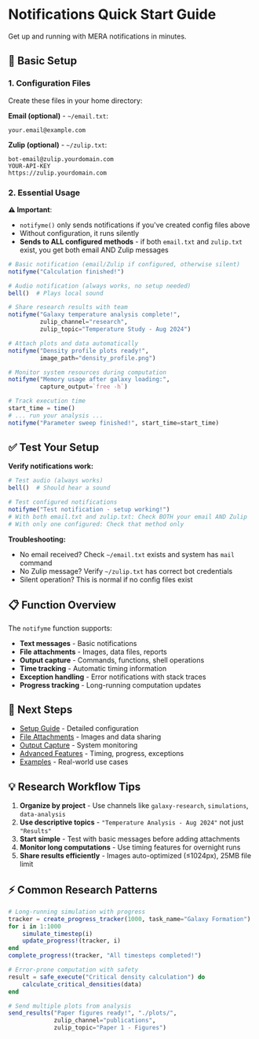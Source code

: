 # Notifications Quick Start Guide

Get up and running with MERA notifications in minutes.

## 🚀 Basic Setup

### 1. Configuration Files

Create these files in your home directory:

**Email (optional)** - `~/email.txt`:
```
your.email@example.com
```

**Zulip (optional)** - `~/zulip.txt`:
```
bot-email@zulip.yourdomain.com
YOUR-API-KEY
https://zulip.yourdomain.com
```

### 2. Essential Usage

**⚠️ Important**: 
- `notifyme()` only sends notifications if you've created config files above
- Without configuration, it runs silently
- **Sends to ALL configured methods** - if both `email.txt` and `zulip.txt` exist, you get both email AND Zulip messages

```julia
# Basic notification (email/Zulip if configured, otherwise silent)
notifyme("Calculation finished!")

# Audio notification (always works, no setup needed)
bell()  # Plays local sound

# Share research results with team
notifyme("Galaxy temperature analysis complete!", 
         zulip_channel="research", 
         zulip_topic="Temperature Study - Aug 2024")

# Attach plots and data automatically
notifyme("Density profile plots ready!", 
         image_path="density_profile.png")

# Monitor system resources during computation
notifyme("Memory usage after galaxy loading:", 
         capture_output=`free -h`)

# Track execution time
start_time = time()
# ... run your analysis ...
notifyme("Parameter sweep finished!", start_time=start_time)
```

## ✅ Test Your Setup

**Verify notifications work:**
```julia
# Test audio (always works)
bell()  # Should hear a sound

# Test configured notifications
notifyme("Test notification - setup working!")
# With both email.txt and zulip.txt: Check BOTH your email AND Zulip
# With only one configured: Check that method only
```

**Troubleshooting:**
- No email received? Check `~/email.txt` exists and system has `mail` command
- No Zulip message? Verify `~/zulip.txt` has correct bot credentials  
- Silent operation? This is normal if no config files exist

## 📋 Function Overview

The `notifyme` function supports:

- **Text messages** - Basic notifications
- **File attachments** - Images, data files, reports
- **Output capture** - Commands, functions, shell operations
- **Time tracking** - Automatic timing information
- **Exception handling** - Error notifications with stack traces
- **Progress tracking** - Long-running computation updates

## 🔗 Next Steps

- [Setup Guide](02_setup.md) - Detailed configuration
- [File Attachments](03_attachments.md) - Images and data sharing
- [Output Capture](04_output_capture.md) - System monitoring
- [Advanced Features](05_advanced.md) - Timing, progress, exceptions
- [Examples](06_examples.md) - Real-world use cases

## 💡 Research Workflow Tips

1. **Organize by project** - Use channels like `galaxy-research`, `simulations`, `data-analysis`
2. **Use descriptive topics** - `"Temperature Analysis - Aug 2024"` not just `"Results"`
3. **Start simple** - Test with basic messages before adding attachments
4. **Monitor long computations** - Use timing features for overnight runs
5. **Share results efficiently** - Images auto-optimized (≤1024px), 25MB file limit

## ⚡ Common Research Patterns

```julia
# Long-running simulation with progress
tracker = create_progress_tracker(1000, task_name="Galaxy Formation")
for i in 1:1000
    simulate_timestep(i)
    update_progress!(tracker, i)
end
complete_progress!(tracker, "All timesteps completed!")

# Error-prone computation with safety
result = safe_execute("Critical density calculation") do
    calculate_critical_densities(data)
end

# Send multiple plots from analysis
send_results("Paper figures ready!", "./plots/", 
             zulip_channel="publications", 
             zulip_topic="Paper 1 - Figures")
```
